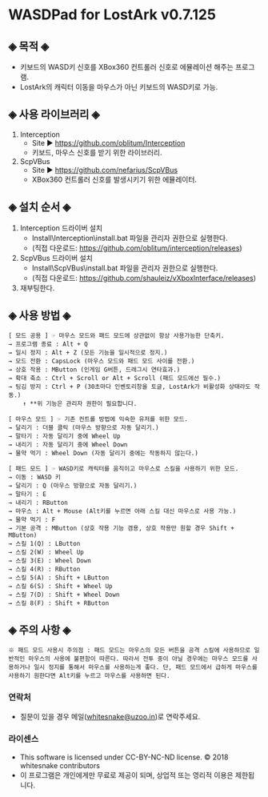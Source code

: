 # WASDPad for LostArk v0.7.125
## ◈ 목적 ◈
- 키보드의 WASD키 신호를 XBox360 컨트롤러 신호로 에뮬레이션 해주는 프로그램.
- LostArk의 캐릭터 이동을 마우스가 아닌 키보드의 WASD키로 가능.

## ◈ 사용 라이브러리 ◈
1. Interception 
   - Site ▶ https://github.com/oblitum/Interception
   - 키보드, 마우스 신호를 받기 위한 라이브러리.
2. ScpVBus
   - Site ▶ https://github.com/nefarius/ScpVBus
   - XBox360 컨트롤러 신호를 발생시키기 위한 에뮬레이터.

## ◈ 설치 순서 ◈
1. Interception 드라이버 설치
   - Install\Interception\install.bat 파일을 관리자 권한으로 실행한다.
   - (직접 다운로드: https://github.com/oblitum/interception/releases)
2. ScpVBus 드라이버 설치
   - Install\ScpVBus\install.bat 파일을 관리자 권한으로 실행한다.
   - (직접 다운로드: https://github.com/shauleiz/vXboxInterface/releases)
3. 재부팅한다.

## ◈ 사용 방법 ◈ 
    [ 모드 공용 ] ☞ 마우스 모드와 패드 모드에 상관없이 항상 사용가능한 단축키.
    → 프로그램 종료 : Alt + Q
    → 일시 정지 : Alt + Z (모든 기능을 일시적으로 정지.)
    → 모드 전환 : CapsLock (마우스 모드와 패드 모드 사이를 전환.)
    → 상호 작용 : MButton (인게임 G버튼, 드래그시 연타효과.)
    → 확대 축소 : Ctrl + Scroll or Alt + Scroll (패드 모드에선 필수.)
    → 팅김 방지 : Ctrl + P (30초마다 인벤토리창을 토글, LostArk가 비활성화 상태라도 작동.) 
        ↑ **위 기능은 관리자 권한이 필요합니다.
    
    [ 마우스 모드 ] ☞ 기존 컨트롤 방법에 익숙한 유저를 위한 모드.
    → 달리기 : 더블 클릭 (마우스 방향으로 자동 달리기.)
    → 말타기 : 자동 달리기 중에 Wheel Up
    → 내리기 : 자동 달리기 중에 Wheel Down
    → 물약 먹기 : Wheel Down (자동 달리기 중에는 작동하지 않는다.)

    [ 패드 모드 ] ☞ WASD키로 캐릭터를 움직이고 마우스로 스킬을 사용하기 위한 모드.
    → 이동 : WASD 키
    → 달리기 : Q (마우스 방향으로 자동 달리기.)
    → 말타기 : E
    → 내리기 : RButton
    → 마우스 : Alt + Mouse (Alt키를 누르면 아래 스킬 대신 마우스로 사용 가능.)
    → 물약 먹기 : F
    → 기본 공격 : MButton (상호 작용 기능 겸용, 상호 작용만 원할 경우 Shift + MButton)
    → 스킬 1(Q) : LButton
    → 스킬 2(W) : Wheel Up
    → 스킬 3(E) : Wheel Down
    → 스킬 4(R) : RButton
    → 스킬 5(A) : Shift + LButton
    → 스킬 6(S) : Shift + Wheel Up
    → 스킬 7(D) : Shift + Wheel Down
    → 스킬 8(F) : Shift + RButton

## ◈ 주의 사항 ◈ 
    ※ 패드 모드 사용시 주의점 : 패드 모드는 마우스의 모든 버튼을 공격 스킬에 사용하므로 일반적인 마우스의 사용에 불편함이 따른다. 따라서 전투 중이 아닐 경우에는 마우스 모드를 사용하거나 일시 정지를 통해서 마우스를 사용하는게 좋다. 단, 패드 모드에서 급하게 마우스를 사용하기 원한다면 Alt키를 누르고 마우스를 사용하면 된다.

### 연락처
- 질문이 있을 경우 메일(whitesnake@uzoo.in)로 연락주세요.

### 라이센스
- This software is licensed under CC-BY-NC-ND license. © 2018 whitesnake contributors
- 이 프로그램은 개인에게만 무료로 제공이 되며, 상업적 또는 영리적 이용은 제한됩니다.